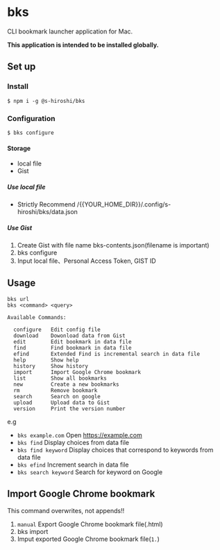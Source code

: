 # bks

CLI bookmark launcher application for Mac.

**This application is intended to be installed globally.**

## Set up

### Install

```
$ npm i -g @s-hiroshi/bks
```

### Configuration

```
$ bks configure
```

#### Storage

- local file
- Gist

##### Use local file

- Strictly Recommend /{{YOUR_HOME_DIR}}/.config/s-hiroshi/bks/data.json

##### Use Gist

1. Create Gist with file name bks-contents.json(filename is important)
1. bks configure
1. Input local file、Personal Access Token, GIST ID

## Usage

```
bks url
bks <command> <query>

Available Commands:

  configure   Edit config file
  download    Dowonload data from Gist
  edit        Edit bookmark in data file
  find        Find bookmark in data file
  efind       Extended Find is incremental search in data file
  help        Show help
  history     Show history
  import      Import Google Chrome bookmark
  list        Show all bookmarks
  new         Create a new bookmarks
  rm          Remove bookmark
  search      Search on google
  upload      Upload data to Gist
  version     Print the version number
```

e.g

- `bks example.com` Open https://example.com
- `bks find` Display choices from data file
- `bks find keyword` Display choices that correspond to keywords from data file
- `bks efind` Increment search in data file
- `bks search keyword` Search for keyword on Google

## Import Google Chrome bookmark

This command overwrites, not appends!!

1. `manual` Export Google Chrome bookmark file(.html)
1. bks import
1. Imput exported Google Chrome bookmark file(`1.`)
